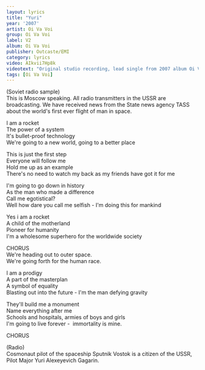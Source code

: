 ```yaml
---
layout: lyrics
title: "Yuri"
year: '2007'
artist: Oi Va Voi
group: Oi Va Voi
label: V2
album: Oi Va Voi
publisher: Outcaste/EMI
category: lyrics
video: AIkvii7Hp8k
videotext: "Original studio recording, lead single from 2007 album Oi Va Voi."
tags: [Oi Va Voi]
---
```

(Soviet radio sample)  
This is Moscow speaking. All radio transmitters in the USSR are broadcasting. We have received news from the State news agency TASS about the world's first ever flight of man in space. 

I am a rocket  
The power of a system  
It's bullet-proof technology  
We're going to a new world, going to a better place  

This is just the first step  
Everyone will follow me  
Hold me up as an example  
There's no need to watch my back as my friends have got it for me  

I'm going to go down in history  
As the man who made a difference  
Call me egotistical?  
Well how dare you call me selfish - I'm doing this for mankind  

Yes i am a rocket  
A child of the motherland  
Pioneer for humanity  
I'm a wholesome superhero for the worldwide society  

CHORUS  
We're heading out to outer space.  
We're going forth for the human race.  

I am a prodigy  
A part of the masterplan  
A symbol of equality  
Blasting out into the future - I'm the man defying gravity  

They'll build me a monument  
Name everything after me  
Schools and hospitals, armies of boys and girls  
I'm going to live forever -  immortality is mine.  
  
CHORUS  

(Radio)  
Cosmonaut pilot of the spaceship Sputnik Vostok is a citizen of the USSR, Pilot Major Yuri Alexeyevich Gagarin.